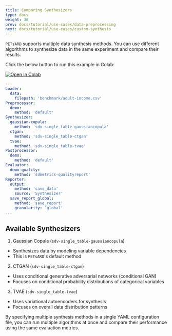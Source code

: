 ```yaml
---
title: Comparing Synthesizers
type: docs
weight: 30
prev: docs/tutorial/use-cases/data-preprocessing
next: docs/tutorial/use-cases/custom-synthesis
---
```



`PETsARD` supports multiple data synthesis methods. You can use different algorithms to synthesize data in the same experiment and compare their results.

Click the below button to run this example in Colab:

[![Open In Colab](https://colab.research.google.com/assets/colab-badge.svg)](https://colab.research.google.com/github/nics-tw/petsard/blob/main/demo/use-cases/comparing-synthesizers.ipynb)

```yaml
---
Loader:
  data:
    filepath: 'benchmark/adult-income.csv'
Preprocessor:
  demo:
    method: 'default'
Synthesizer:
  gaussian-copula:
    method: 'sdv-single_table-gaussiancopula'
  ctgan:
    method: 'sdv-single_table-ctgan'
  tvae:
    method: 'sdv-single_table-tvae'
Postprocessor:
  demo:
    method: 'default'
Evaluator:
  demo-quality:
    method: 'sdmetrics-qualityreport'
Reporter:
  output:
    method: 'save_data'
    source: 'Synthesizer'
  save_report_global:
    method: 'save_report'
    granularity: 'global'
...
```

## Available Synthesizers

1. Gaussian Copula (`sdv-single_table-gaussiancopula`)

  - Synthesizes data by modeling variable dependencies
  - This is `PETsARD`'s default method

2. CTGAN (`sdv-single_table-ctgan`)

  - Uses conditional generative adversarial networks (conditional GAN)
  - Focuses on conditional probability distributions of categorical variables

3. TVAE (`sdv-single_table-tvae`)

  - Uses variational autoencoders for synthesis
  - Focuses on overall data distribution patterns

By specifying multiple synthesis methods in a single YAML configuration file, you can run multiple algorithms at once and compare their performance using the same evaluation metrics.